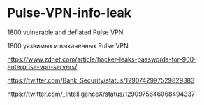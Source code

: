 # Pulse-VPN-info-leak
1800 vulnerable and deflated Pulse VPN

1800 уязвимых и выкаченных Pulse VPN

https://www.zdnet.com/article/hacker-leaks-passwords-for-900-enterprise-vpn-servers/

https://twitter.com/Bank_Security/status/1290742997529829383

https://twitter.com/_IntelligenceX/status/1290975646068494337
